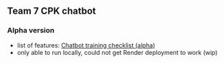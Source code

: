 ## Team 7 CPK chatbot 

### Alpha version
- list of features: [Chatbot training checklist (alpha)](https://docs.google.com/document/d/1h97nYqmgJLUyq6SVn5Ml4_S2RZRnXyHbpAwLi78Ys28/edit?usp=sharing)
- only able to run locally, could not get Render deployment to work (wip)

